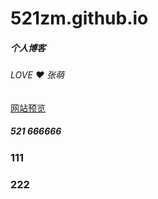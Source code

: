 # 521zm.github.io

##### 个人博客

###### LOVE ❤ 张萌

[网站预览](https://521zm.github.io)

##### 521 666666

### 111

### 222
